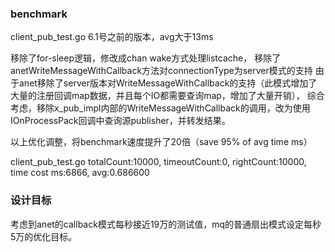 

### benchmark

client_pub_test.go
6.1号之前的版本，avg大于13ms

移除了for-sleep逻辑，修改成chan wake方式处理listcache，
移除了anetWriteMessageWithCallback方法对connectionType为server模式的支持
由于anet移除了server版本对WriteMessageWithCallback的支持（此模式增加了大量的注册回调map数据，并且每个IO都需要查询map，增加了大量开销），
综合考虑，移除x_pub_impl内部的WriteMessageWithCallback的调用，改为使用IOnProcessPack回调中查询源publisher，并转发结果。

以上优化调整，将benchmark速度提升了20倍（save 95% of avg time ms）

client_pub_test.go
totalCount:10000, timeoutCount:0, rightCount:10000, time cost ms:6866, avg:0.686600

### 设计目标

考虑到anet的callback模式每秒接近19万的测试值，mq的普通扇出模式设定每秒5万的优化目标。


